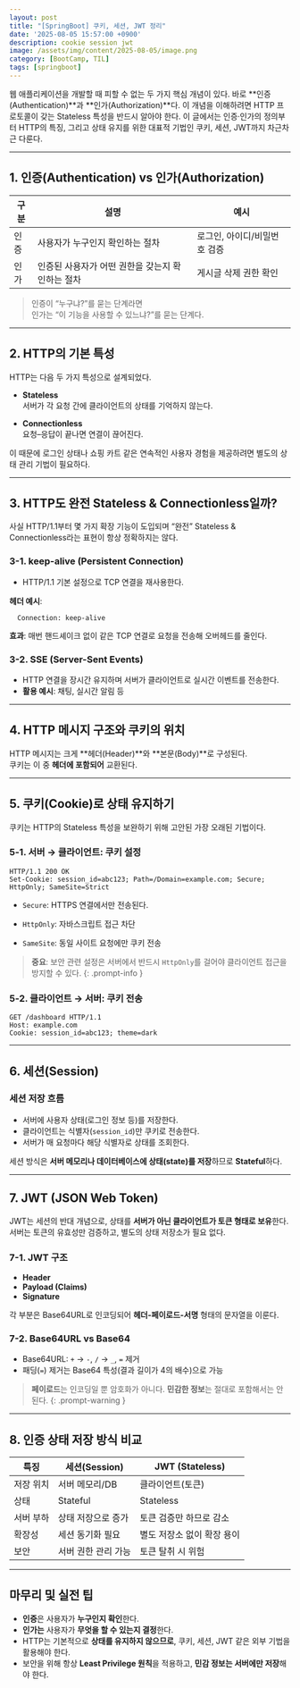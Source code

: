 ```yaml
---
layout: post
title: "[SpringBoot] 쿠키, 세션, JWT 정리"
date: '2025-08-05 15:57:00 +0900'
description: cookie session jwt
image: /assets/img/content/2025-08-05/image.png
category: [BootCamp, TIL]
tags: [springboot]
---
```


웹 애플리케이션을 개발할 때 피할 수 없는 두 가지 핵심 개념이 있다. 바로 **인증(Authentication)**과 **인가(Authorization)**다. 이 개념을 이해하려면 HTTP 프로토콜이 갖는 Stateless 특성을 반드시 알아야 한다. 이 글에서는 인증·인가의 정의부터 HTTP의 특징, 그리고 상태 유지를 위한 대표적 기법인 쿠키, 세션, JWT까지 차근차근 다룬다.

---

## 1. 인증(Authentication) vs 인가(Authorization)

| 구분 | 설명 | 예시 |
|------|------|------|
| 인증 | 사용자가 누구인지 확인하는 절차 | 로그인, 아이디/비밀번호 검증 |
| 인가 | 인증된 사용자가 어떤 권한을 갖는지 확인하는 절차 | 게시글 삭제 권한 확인 |

>인증이 “누구냐?”를 묻는 단계라면  
 인가는 “이 기능을 사용할 수 있느냐?”를 묻는 단계다.

---

## 2. HTTP의 기본 특성

HTTP는 다음 두 가지 특성으로 설계되었다.

- **Stateless**  
  서버가 각 요청 간에 클라이언트의 상태를 기억하지 않는다.
  
- **Connectionless**  
  요청–응답이 끝나면 연결이 끊어진다.

이 때문에 로그인 상태나 쇼핑 카트 같은 연속적인 사용자 경험을 제공하려면 별도의 상태 관리 기법이 필요하다.

---

## 3. HTTP도 완전 Stateless & Connectionless일까?

사실 HTTP/1.1부터 몇 가지 확장 기능이 도입되며 “완전” Stateless & Connectionless라는 표현이 항상 정확하지는 않다.

### 3-1. keep-alive (Persistent Connection)

- HTTP/1.1 기본 설정으로 TCP 연결을 재사용한다.

**헤더 예시**:  
``` http
  Connection: keep-alive
```

**효과**: 매번 핸드셰이크 없이 같은 TCP 연결로 요청을 전송해 오버헤드를 줄인다.

### 3-2. SSE (Server-Sent Events)

- HTTP 연결을 장시간 유지하며 서버가 클라이언트로 실시간 이벤트를 전송한다.
- **활용 예시**: 채팅, 실시간 알림 등

---

## 4. HTTP 메시지 구조와 쿠키의 위치

HTTP 메시지는 크게 **헤더(Header)**와 **본문(Body)**로 구성된다.  
쿠키는 이 중 **헤더에 포함되어** 교환된다.

---

## 5. 쿠키(Cookie)로 상태 유지하기

쿠키는 HTTP의 Stateless 특성을 보완하기 위해 고안된 가장 오래된 기법이다.

### 5-1. 서버 → 클라이언트: 쿠키 설정

``` http
HTTP/1.1 200 OK
Set-Cookie: session_id=abc123; Path=/Domain=example.com; Secure; HttpOnly; SameSite=Strict
```

- `Secure`: HTTPS 연결에서만 전송된다.  

- `HttpOnly`: 자바스크립트 접근 차단  

- `SameSite`: 동일 사이트 요청에만 쿠키 전송

> **중요**: 보안 관련 설정은 서버에서 반드시 `HttpOnly`를 걸어야 클라이언트 접근을 방지할 수 있다.
{: .prompt-info }

### 5-2. 클라이언트 → 서버: 쿠키 전송

``` http
GET /dashboard HTTP/1.1
Host: example.com
Cookie: session_id=abc123; theme=dark
```


---

## 6. 세션(Session)

### 세션 저장 흐름

- 서버에 사용자 상태(로그인 정보 등)를 저장한다.
- 클라이언트는 식별자(`session_id`)만 쿠키로 전송한다.
- 서버가 매 요청마다 해당 식별자로 상태를 조회한다.

세션 방식은 **서버 메모리나 데이터베이스에 상태(state)를 저장**하므로 **Stateful**하다.

---

## 7. JWT (JSON Web Token)

JWT는 세션의 반대 개념으로, 상태를 **서버가 아닌 클라이언트가 토큰 형태로 보유**한다.  
서버는 토큰의 유효성만 검증하고, 별도의 상태 저장소가 필요 없다.

### 7-1. JWT 구조

- **Header**
- **Payload (Claims)**
- **Signature**

각 부분은 Base64URL로 인코딩되어 **헤더-페이로드-서명** 형태의 문자열을 이룬다.

### 7-2. Base64URL vs Base64

- Base64URL: `+` → `-`, `/` → `_`, `=` 제거  
- 패딩(`=`) 제거는 Base64 특성(결과 길이가 4의 배수)으로 가능

> **페이로드**는 인코딩일 뿐 암호화가 아니다. **민감한 정보**는 절대로 포함해서는 안 된다.
{: .prompt-warning }
---

## 8. 인증 상태 저장 방식 비교

| 특징 | 세션(Session) | JWT (Stateless) |
|------|----------------|------------------|
| 저장 위치 | 서버 메모리/DB | 클라이언트(토큰) |
| 상태 | Stateful | Stateless |
| 서버 부하 | 상태 저장으로 증가 | 토큰 검증만 하므로 감소 |
| 확장성 | 세션 동기화 필요 | 별도 저장소 없이 확장 용이 |
| 보안 | 서버 권한 관리 가능 | 토큰 탈취 시 위험 |

---

## 마무리 및 실전 팁

- **인증**은 사용자가 **누구인지 확인**한다.
- **인가는** 사용자가 **무엇을 할 수 있는지 결정**한다.
- HTTP는 기본적으로 **상태를 유지하지 않으므로**, 쿠키, 세션, JWT 같은 외부 기법을 활용해야 한다.
- 보안을 위해 항상 **Least Privilege 원칙**을 적용하고, **민감 정보는 서버에만 저장**해야 한다.

